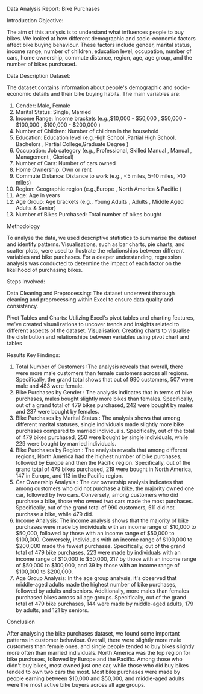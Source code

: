 Data Analysis Report: Bike Purchases

Introduction
Objective:

The aim of this analysis is to understand what influences people to buy bikes. We looked at how different demographic and socio-economic factors affect bike buying behaviour. These factors include gender, marital status, income range, number of children, education level, occupation, number of cars, home ownership, commute distance, region, age, age group, and the number of bikes purchased.

Data Description
Dataset:

The dataset contains information about people's demographic and socio-economic details and their bike buying habits. The main variables are:
1. Gender: Male, Female
2. Marital Status: Single, Married
3. Income Range: Income brackets (e.g.,$10,000 - $50,000 , $50,000 - $100,000 , $100,000 - $200,000 )
4. Number of Children: Number of children in the household
5. Education: Education level (e.g.High School ,Partial High School,  Bachelors , Partial College,Graduate Degree )
6. Occupation: Job category (e.g., Professional, Skilled Manual , Manual , Management , Clerical)
7. Number of Cars: Number of cars owned
8. Home Ownership: Own or rent
9. Commute Distance: Distance to work (e.g., <5 miles, 5-10 miles, >10 miles)
10. Region: Geographic region (e.g.,Europe , North America & Pacific )
11. Age: Age in years
12. Age Group: Age brackets (e.g., Young Adults , Adults , Middle Aged Adults & Senior)
13. Number of Bikes Purchased: Total number of bikes bought

Methodology

To analyse the data, we used descriptive statistics to summarise the dataset and identify patterns. Visualisations, such as bar charts, pie charts, and scatter plots, were used to illustrate the relationships between different variables and bike purchases. For a deeper understanding, regression analysis was conducted to determine the impact of each factor on the likelihood of purchasing bikes.

Steps Involved:

Data Cleaning and Preprocessing: The dataset underwent thorough cleaning and preprocessing within Excel to ensure data quality and consistency.

Pivot Tables and Charts: Utilizing Excel's pivot tables and charting features, we've created visualizations to uncover trends and insights related to different aspects of the dataset.
Visualisation: Creating charts to visualise the distribution and relationships between variables using pivot chart and tables 

Results
Key Findings:

1. Total Number of Customers :The analysis reveals that overall, there were more male customers than female customers across all regions. Specifically, the grand total shows that out of 990 customers, 507 were male and 483 were female.
2. Bike Purchases by Gender : The analysis indicates that in terms of bike purchases, males bought slightly more bikes than females. Specifically, out of a grand total of 479 bikes purchased, 242 were bought by males and 237 were bought by females.
3. Bike Purchases by Marital Status : The analysis shows that among different marital statuses, single individuals made slightly more bike purchases compared to married individuals. Specifically, out of the total of 479 bikes purchased, 250 were bought by single individuals, while 229 were bought by married individuals.
4. Bike Purchases by Region : The analysis reveals that among different regions, North America had the highest number of bike purchases, followed by Europe and then the Pacific region. Specifically, out of the grand total of 479 bikes purchased, 219 were bought in North America, 147 in Europe, and 113 in the Pacific region.
5. Car Ownership Analysis : The car ownership analysis indicates that among customers who did not purchase a bike, the majority owned one car, followed by two cars. Conversely, among customers who did purchase a bike, those who owned two cars made the most purchases. Specifically, out of the grand total of 990 customers, 511 did not purchase a bike, while 479 did.
6. Income Analysis: The income analysis shows that the majority of bike purchases were made by individuals with an income range of $10,000 to $50,000, followed by those with an income range of $50,000 to $100,000. Conversely, individuals with an income range of $100,000 to $200,000 made the fewest purchases. Specifically, out of the grand total of 479 bike purchases, 223 were made by individuals with an income range of $10,000 to $50,000, 217 by those with an income range of $50,000 to $100,000, and 39 by those with an income range of $100,000 to $200,000.
7. Age Group Analysis: In the age group analysis, it's observed that middle-aged adults made the highest number of bike purchases, followed by adults and seniors. Additionally, more males than females purchased bikes across all age groups. Specifically, out of the grand total of 479 bike purchases, 144 were made by middle-aged adults, 179 by adults, and 121 by seniors.

Conclusion
   
After analysing the bike purchases dataset, we found some important patterns in customer behaviour. Overall, there were slightly more male customers than female ones, and single people tended to buy bikes slightly more often than married individuals. North America was the top region for bike purchases, followed by Europe and the Pacific. Among those who didn't buy bikes, most owned just one car, while those who did buy bikes tended to own two cars the most. Most bike purchases were made by people earning between $10,000 and $50,000, and middle-aged adults were the most active bike buyers across all age groups.
